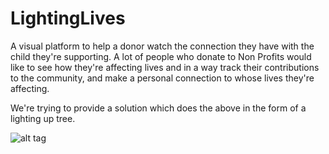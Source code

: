 # LightingLives
A visual platform to help a donor watch the connection they have with the child they're supporting. 
A lot of people who donate to Non Profits would like to see how they're affecting lives and in a way track their contributions to the community, and make a personal connection to whose lives they're affecting.

We're trying to provide a solution which does the above in the form of a lighting up tree.

![alt tag](https://github.com/Opportunity-Hack-2015-SanJose/LightingLives/blob/master/screenshots/AdminOptions.png)
